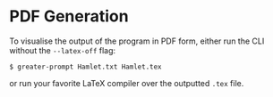PDF Generation
==============

To visualise the output of the program in PDF form, either run the CLI without
the `--latex-off` flag:

```
$ greater-prompt Hamlet.txt Hamlet.tex
```

or run your favorite LaTeX compiler over the outputted `.tex` file.
